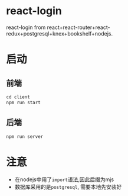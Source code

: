 # react-login
react-login from react+react-router+react-redux+postgresql+knex+bookshelf+nodejs.

启动
===

前端
---
```javascript
cd client 
npm run start
```

后端 
---
```javascript
npm run server
```

注意
===
- 在nodejs中用了`import`语法,因此后缀为mjs
- 数据库采用的是`postgresql`, 需要本地先安装好
